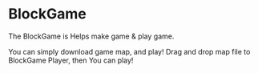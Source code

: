 # BlockGame

The BlockGame is Helps make game & play game.

You can simply download game map, and play!
Drag and drop map file to BlockGame Player, then You can play!

